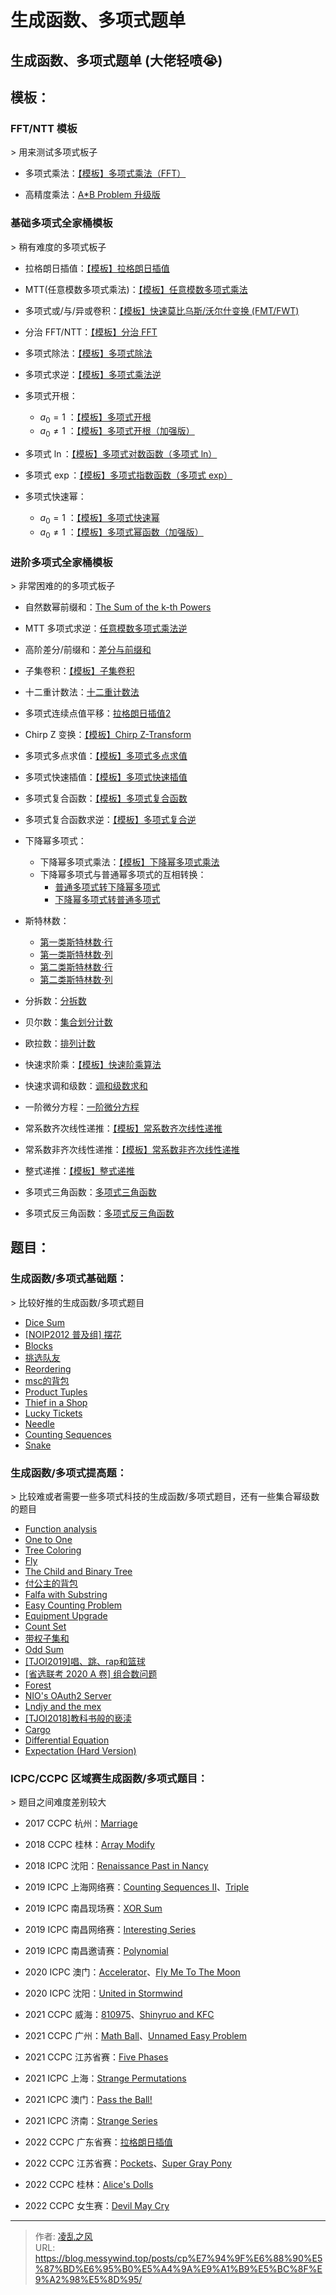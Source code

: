 # 生成函数、多项式题单


## 生成函数、多项式题单 (大佬轻喷😭)

## 模板：

### FFT/NTT 模板

&gt; 用来测试多项式板子

- 多项式乘法：[【模板】多项式乘法（FFT）](https://www.luogu.com.cn/problem/P3803)

- 高精度乘法：[A*B Problem 升级版](https://www.luogu.com.cn/problem/P1919)

### 基础多项式全家桶模板

&gt; 稍有难度的多项式板子

- 拉格朗日插值：[【模板】拉格朗日插值](https://www.luogu.com.cn/problem/P4781)

- MTT(任意模数多项式乘法)：[【模板】任意模数多项式乘法](https://www.luogu.com.cn/problem/P4245)

- 多项式或/与/异或卷积：[【模板】快速莫比乌斯/沃尔什变换 (FMT/FWT)](https://www.luogu.com.cn/problem/P4717)

- 分治 FFT/NTT：[【模板】分治 FFT](https://www.luogu.com.cn/problem/P4721)

- 多项式除法：[【模板】多项式除法](https://www.luogu.com.cn/problem/P4512)
- 多项式求逆：[【模板】多项式乘法逆](https://www.luogu.com.cn/problem/P4238)

- 多项式开根：
  - $a_0 = 1$ ：[【模板】多项式开根](https://www.luogu.com.cn/problem/P5205)
  - $a_0 \ne 1$ ：[【模板】多项式开根（加强版）](https://www.luogu.com.cn/problem/P5277)

- 多项式 $\ln$：[【模板】多项式对数函数（多项式 ln）](https://www.luogu.com.cn/problem/P4725)

- 多项式 $\exp$：[【模板】多项式指数函数（多项式 exp）](https://www.luogu.com.cn/problem/P4726)

- 多项式快速幂：
  - $a_0 = 1$ ：[【模板】多项式快速幂](https://www.luogu.com.cn/problem/P5245)
  - $a_0 \ne 1$ ：[【模板】多项式幂函数（加强版）](https://www.luogu.com.cn/problem/P5273)

### 进阶多项式全家桶模板

&gt; 非常困难的的多项式板子

- 自然数幂前缀和：[The Sum of the k-th Powers](https://codeforces.com/problemset/problem/622/F)

- MTT 多项式求逆：[任意模数多项式乘法逆](https://www.luogu.com.cn/problem/P4239)

- 高阶差分/前缀和：[差分与前缀和](https://www.luogu.com.cn/problem/P5488)

- 子集卷积：[【模板】子集卷积](https://www.luogu.com.cn/problem/P6097)

- 十二重计数法：[十二重计数法](https://www.luogu.com.cn/problem/P5824)

- 多项式连续点值平移：[拉格朗日插值2](https://www.luogu.com.cn/problem/P5667)

- Chirp Z 变换：[【模板】Chirp Z-Transform](https://www.luogu.com.cn/problem/P6800)

- 多项式多点求值：[【模板】多项式多点求值](https://www.luogu.com.cn/problem/P5050)

- 多项式快速插值：[【模板】多项式快速插值](https://www.luogu.com.cn/problem/P5158)
- 多项式复合函数：[【模板】多项式复合函数](https://www.luogu.com.cn/problem/P5373)
- 多项式复合函数求逆：[【模板】多项式复合逆](https://www.luogu.com.cn/problem/P5809)

- 下降幂多项式：
  - 下降幂多项式乘法：[【模板】下降幂多项式乘法](https://www.luogu.com.cn/problem/P5394)
  - 下降幂多项式与普通幂多项式的互相转换：
    - [普通多项式转下降幂多项式](https://www.luogu.com.cn/problem/P5383)
    - [下降幂多项式转普通多项式](https://www.luogu.com.cn/problem/P5393)

- 斯特林数：
  - [第一类斯特林数·行](https://www.luogu.com.cn/problem/P5408)
  - [第一类斯特林数·列](https://www.luogu.com.cn/problem/P5409)
  - [第二类斯特林数·行](https://www.luogu.com.cn/problem/P5395)
  - [第二类斯特林数·列](https://www.luogu.com.cn/problem/P5396)

- 分拆数：[分拆数](https://loj.ac/p/6268)

- 贝尔数：[集合划分计数](https://www.luogu.com.cn/problem/P5748)

- 欧拉数：[排列计数](https://www.luogu.com.cn/problem/P5825)

- 快速求阶乘：[【模板】快速阶乘算法](https://www.luogu.com.cn/problem/P5282)

- 快速求调和级数：[调和级数求和](https://www.luogu.com.cn/problem/P5702)

- 一阶微分方程：[一阶微分方程](https://www.luogu.com.cn/problem/P6613)

- 常系数齐次线性递推：[【模板】常系数齐次线性递推](https://www.luogu.com.cn/problem/P4723)
- 常系数非齐次线性递推：[【模板】常系数非齐次线性递推](https://www.luogu.com.cn/problem/P5808)

- 整式递推：[【模板】整式递推](https://www.luogu.com.cn/problem/P6115)

- 多项式三角函数：[多项式三角函数](https://www.luogu.com.cn/problem/P5264)
- 多项式反三角函数：[多项式反三角函数](https://www.luogu.com.cn/problem/P5265)

## 题目：

### 生成函数/多项式基础题：

&gt; 比较好推的生成函数/多项式题目

- [Dice Sum](https://atcoder.jp/contests/abc248/tasks/abc248_c)
- [[NOIP2012 普及组] 摆花](https://www.luogu.com.cn/problem/P1077)
- [Blocks](https://ac.nowcoder.com/acm/problem/230897)
- [挑选队友](https://ac.nowcoder.com/acm/problem/17316)
- [Reordering](https://atcoder.jp/contests/abc234/tasks/abc234_f)
- [msc的背包](https://ac.nowcoder.com/acm/problem/21207)
- [Product Tuples](https://codeforces.com/contest/1218/problem/E)
- [Thief in a Shop](https://codeforces.com/problemset/problem/632/E)
- [Lucky Tickets](https://codeforces.com/contest/1096/problem/G)
- [Needle](https://codeforces.com/gym/102920/problem/H)
- [Counting Sequences](https://ac.nowcoder.com/acm/contest/57361/F)
- [Snake](https://acm.hdu.edu.cn/showproblem.php?pid=7328)
### 生成函数/多项式提高题：

&gt; 比较难或者需要一些多项式科技的生成函数/多项式题目，还有一些集合幂级数的题目

- [Function analysis](https://codeforces.com/gym/103637/problem/F)
- [One to One](https://atcoder.jp/contests/arc140/tasks/arc140_d)
- [Tree Coloring](https://codeforces.com/problemset/problem/1613/F)
- [Fly](https://ac.nowcoder.com/acm/contest/33186/H)
- [The Child and Binary Tree](https://codeforces.com/problemset/problem/438/E)
- [付公主的背包](https://www.luogu.com.cn/problem/P4389)
- [Falfa with Substring](https://ac.nowcoder.com/acm/contest/33187/E)
- [Easy Counting Problem](https://ac.nowcoder.com/acm/contest/33189/C)
- [Equipment Upgrade](https://acm.hdu.edu.cn/showproblem.php?pid=7162)
- [Count Set](https://acm.hdu.edu.cn/showproblem.php?pid=7191)
- [带权子集和](https://acm.hdu.edu.cn/showproblem.php?pid=7260)
- [Odd Sum](https://atcoder.jp/contests/abc267/tasks/abc267_h)
- [[TJOI2019]唱、跳、rap和篮球](https://www.luogu.com.cn/problem/P5339)
- [[省选联考 2020 A 卷] 组合数问题](https://www.luogu.com.cn/problem/P6620)
- [Forest](https://ac.nowcoder.com/acm/contest/33191/C)
- [NIO&#39;s OAuth2 Server](https://ac.nowcoder.com/acm/contest/33194/K)
- [Lndjy and the mex](https://ac.nowcoder.com/acm/contest/38727/L)
- [[TJOI2018]教科书般的亵渎](https://www.luogu.com.cn/problem/P4593)
- [Cargo](https://acm.hdu.edu.cn/showproblem.php?pid=7381) 
- [Differential Equation](https://ac.nowcoder.com/acm/contest/57364/H)
- [Expectation (Hard Version)](https://acm.hdu.edu.cn/showproblem.php?pid=7331)
### ICPC/CCPC 区域赛生成函数/多项式题目：

&gt; 题目之间难度差别较大

- 2017 CCPC 杭州：[Marriage](https://acm.hdu.edu.cn/showproblem.php?pid=6270)

- 2018 CCPC 桂林：[Array Modify](https://codeforces.com/gym/102823/problem/B)

- 2018 ICPC 沈阳：[Renaissance Past in Nancy](https://codeforces.com/gym/101955/problem/M)

- 2019 ICPC 上海网络赛：[Counting Sequences II](https://nanti.jisuanke.com/t/41413)、[Triple](https://nanti.jisuanke.com/t/41400)

- 2019 ICPC 南昌现场赛：[XOR Sum](https://nanti.jisuanke.com/t/42588)

- 2019 ICPC 南昌网络赛：[Interesting Series](https://nanti.jisuanke.com/t/41351)

- 2019 ICPC 南昌邀请赛：[Polynomial](https://nanti.jisuanke.com/t/40254)

- 2020 ICPC 澳门：[Accelerator](https://codeforces.com/gym/103119/problem/A)、[Fly Me To The Moon](https://codeforces.com/gym/103119/problem/H)

- 2020 ICPC 沈阳：[United in Stormwind](https://codeforces.com/gym/103202/problem/M)

- 2021 CCPC 威海：[810975](https://codeforces.com/gym/103428/problem/M)、[Shinyruo and KFC](https://codeforces.com/gym/103428/problem/G)

- 2021 CCPC 广州：[Math Ball](https://codeforces.com/gym/103415/problem/A)、[Unnamed Easy Problem](https://codeforces.com/gym/103415/problem/D)

- 2021 CCPC 江苏省赛：[Five Phases](https://codeforces.com/gym/103495/problem/G)

- 2021 ICPC 上海：[Strange Permutations](https://codeforces.com/gym/103446/problem/B)

- 2021 ICPC 澳门：[Pass the Ball!](https://ac.nowcoder.com/acm/contest/31454/E)

- 2021 ICPC 济南：[Strange Series](https://pintia.cn/problem-sets/1459829212832296960/exam/problems/1459829264400629771)

- 2022 CCPC 广东省赛：[拉格朗日插值](https://pintia.cn/problem-sets/1534086341544497152/exam/problems/1534088931057451020)

- 2022 CCPC 江苏省赛：[Pockets](https://codeforces.com/gym/103743/problem/F)、[Super Gray Pony](https://codeforces.com/gym/103743/problem/H)

- 2022 CCPC 桂林：[Alice&#39;s Dolls](https://codeforces.com/gym/104008/problem/D)

- 2022 CCPC 女生赛：[Devil May Cry](https://codeforces.com/gym/104081/problem/D)

---

> 作者: [凌乱之风](https://github.com/messywind)  
> URL: https://blog.messywind.top/posts/cp%E7%94%9F%E6%88%90%E5%87%BD%E6%95%B0%E5%A4%9A%E9%A1%B9%E5%BC%8F%E9%A2%98%E5%8D%95/  

